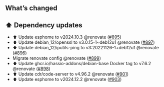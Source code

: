 ## What’s changed

## ⬆️ Dependency updates

- ⬆️ Update esphome to v2024.10.3 @renovate ([#895](https://github.com/hassio-addons/addon-vscode/pull/895))
- ⬆️ Update debian_12/openssl to v3.0.15-1~deb12u1 @renovate ([#897](https://github.com/hassio-addons/addon-vscode/pull/897))
- ⬆️ Update debian_12/iputils-ping to v3:20221126-1+deb12u1 @renovate ([#896](https://github.com/hassio-addons/addon-vscode/pull/896))
- Migrate renovate config @renovate ([#899](https://github.com/hassio-addons/addon-vscode/pull/899))
- ⬆️ Update ghcr.io/hassio-addons/debian-base Docker tag to v7.6.2 @renovate ([#898](https://github.com/hassio-addons/addon-vscode/pull/898))
- ⬆️ Update cdr/code-server to v4.96.2 @renovate ([#901](https://github.com/hassio-addons/addon-vscode/pull/901))
- ⬆️ Update esphome to v2024.12.2 @renovate ([#903](https://github.com/hassio-addons/addon-vscode/pull/903))
